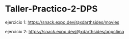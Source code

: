 # Taller-Practico-2-DPS

ejercicio 1: https://snack.expo.dev/@xdarthsides/movies

ejercicio 2: https://snack.expo.dev/@xdarthsides/appclima

